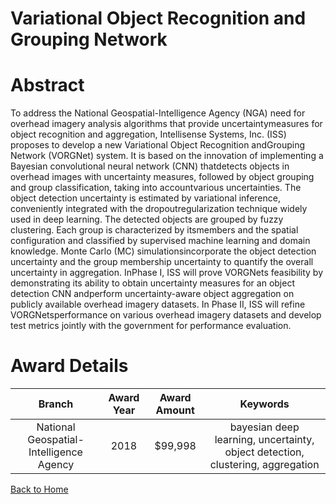 
Variational Object Recognition and Grouping Network
===================================================

# Abstract


To address the National Geospatial-Intelligence Agency (NGA) need for overhead imagery analysis algorithms that provide uncertaintymeasures for object recognition and aggregation, Intellisense Systems, Inc. (ISS) proposes to develop a new Variational Object Recognition andGrouping Network (VORGNet) system. It is based on the innovation of implementing a Bayesian convolutional neural network (CNN) thatdetects objects in overhead images with uncertainty measures, followed by object grouping and group classification, taking into accountvarious uncertainties. The object detection uncertainty is estimated by variational inference, conveniently integrated with the dropoutregularization technique widely used in deep learning. The detected objects are grouped by fuzzy clustering. Each group is characterized by itsmembers and the spatial configuration and classified by supervised machine learning and domain knowledge. Monte Carlo (MC) simulationsincorporate the object detection uncertainty and the group membership uncertainty to quantify the overall uncertainty in aggregation. InPhase I, ISS will prove VORGNets feasibility by demonstrating its ability to obtain uncertainty measures for an object detection CNN andperform uncertainty-aware object aggregation on publicly available overhead imagery datasets. In Phase II, ISS will refine VORGNetsperformance on various overhead imagery datasets and develop test metrics jointly with the government for performance evaluation.  

# Award Details

|Branch|Award Year|Award Amount|Keywords|
| :---: | :---: | :---: | :---: |
|National Geospatial-Intelligence Agency|2018|$99,998|bayesian deep learning, uncertainty, object detection, clustering, aggregation|
  
  


[Back to Home](https://github.com/chrischow/dod_sbir_awards/JH/#2250)